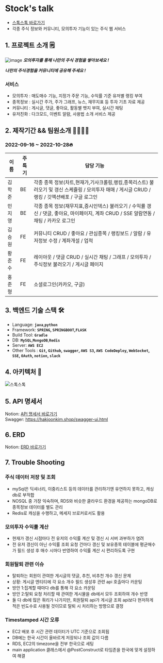 # Stock's talk
+ [스톡스톡 바로가기](https://main.stocks-talk.site)  
+ 각종 주식 정보와 커뮤니티, 모의투자 기능이 있는 주식 웹 서비스

## 1. 프로젝트 소개 🗒
![image](https://user-images.githubusercontent.com/104505378/197696563-9b9a3205-afd7-4df9-87d9-f0f7fef103c9.jpg)
***모의투자를 통해 나만의 주식 경험을 쌓아보세요 !***

***나만의 주식경험을 커뮤니티에 공유해 주세요 !***


### 서비스
+ 모의투자 : 매도매수 기능, 지정가 주문 기능, 수익률 기준 유저별 랭킹 부여
+ 종목정보 : 실시간 주가, 주가 그래프, 뉴스, 재무지표 등 투자 기초 자료 제공
+ 커뮤니티 : 게시글, 댓글, 좋아요, 활동별 뱃지 부여, 실시간 채팅
+ 유저친화 : 다크모드, 이벤트 알람, 사용법 소개 서비스 제공

## 2. 제작기간 && 팀원소개 🏃‍🏃‍♀️💨 
### 2022-09-16 ~ 2022-10-28🔥  
| 이름 | 주특기 | 담당 기능 |
| ------ | --- | ------- |
| 김학준 | BE | 각종 종목 정보(차트,현재가,기사크롤링,랭킹,종목리스트) 불러오기 및 갱신 스케쥴링 / 모의투자 매매 / 게시글 CRUD / 랭킹 / 깃액션배포 / 구글 로그인 |
| 민지영 | BE | 각종 종목 정보(재무지표,증시인덱스) 불러오기 / 수익률 갱신 / 댓글, 좋아요, 마이페이지, 계좌 CRUD / SSE 알람연동 / 채팅 / 카카오 로그인 |
| 김승원 | FE | 커뮤니티 CRUD / 좋아요 / 관심종목 / 랭킹보드 / 알람 / 유저정보 수정 / 계좌개설 / 업적 |
| 황준수 | FE | 레이아웃 / 댓글 CRUD / 실시간 채팅 / 그래프 / 모의투자 / 주식정보 불러오기 / 게시글 페이지 |
| 홍준형 | FE | 소셜로그인(카카오, 구글) |

## 3. 백엔드 기술 스택 🛠
- Language: **`java`**,**`python`**
- Framework: **`SPRING`, `SPRINGBOOT`,`FLASK`**
- Build Tool: **`Gradle`**
- DB: **`MySQL`**,**`MongoDB`**,**`Redis`**
- Server: **`AWS EC2`**
- Other Tools : **`Git`, `Github`, `swagger`, `AWS S3`, `AWS CodeDeploy`, `WebSocket`, `SSE`, `OAuth`, `notion`, `slack`**

## 4. 아키텍처 📃
![스톡스톡](https://user-images.githubusercontent.com/80141718/198329323-11571037-5661-479f-875b-1574dafd52cb.png)

## 5. API 명세서 
Notion: [API 명세서 바로가기](https://www.notion.so/API-22041a391cbb41919f50574665c7899c)   
Swagger: https://hakjoonkim.shop/swagger-ui.html

## 6. ERD 
Notion: [ERD 바로가기](https://www.notion.so/ERD-fe370cf911354aea909d03b7cb45cb67)

## 7. Trouble Shooting 
### 주식 데이터 저장 및 조회
- mySql은 딕셔너리, 이중리스트 등의 데이터를 관리하기엔 유연하지 못하고, 캐싱db로 부적합
- NOSQL 중 가장 익숙하며, RDS와 비슷한 클라우드 환경을 제공하는 mongoDB로 종목정보 데이터를 별도 관리
- Redis로 캐싱을 수행하고, 메세지 브로커로서도 활용

### 모의투자 수익률 계산
- 현재가 갱신 시점마다 전 유저의 수익률 계산 및 갱신 시 서버 과부하가 염려
- 전 유저 갱신이 아닌 수익률 조회 요청 건마다 갱신 및 보유종목 테이블에 평균매수가 필드 생성 후 매수 시마다 반영하여 수익률 계산 시 편리하도록 구현

### 회원탈퇴 관련 이슈
- 탈퇴하는 회원이 관여한 게시글의 댓글, 추천, 비추천 개수 갱신 문제
- 상황: 게시글 엔티티에 각 요소 개수 필드 생성후 관련 api 호출마다 카운팅
- 방안 1:집계할 때마다 db를 통해 각 요소 카운팅
- 방안 2:탈퇴 요청 처리할 때 관여한 게시물을 db에서 모두 조회하여 개수 반영
- 둘 다 db에 많은 쿼리가 나가지만, 회원탈퇴 api가 게시글 조회 api보다 현저하게 적은 빈도수로 사용될 것이므로 탈퇴 시 처리하는 방향으로 결정

### Timestamped 시간 오류
- EC2 배포 후 시간 관련 데이터가 UTC 기준으로 조회됨
- DB에는 한국 시간이 올바르게 저장되나 조회 값이 다름
- RDS, EC2의 timezone을 전부 한국으로 세팅
- main application 클래스에서 @PostConstruct로 타임존을 한국에 맞게 설정하여 해결

